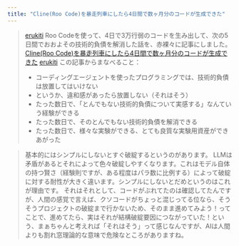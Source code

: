 ```yaml
---
title: "Cline(Roo Code)を暴走列車にしたら4日間で数ヶ月分のコードが生成できた"
---
```


> [erukiti](https://x.com/erukiti/status/1906492325049913668) Roo Codeを使って、4日で3万行弱のコードを生み出して、次の5日間でおおよその技術的負債を解消した話を、赤裸々に記事にしました。
> [Cline(Roo Code)を暴走列車にしたら4日間で数ヶ月分のコードが生成できた](https://zenn.dev/erukiti/articles/2503-cline-express)
> [erukiti](https://x.com/erukiti/status/1906492593896395144) この記事からまなべること：
>  * コーディングエージェントを使ったプログラミングでは、技術的負債は放置してはいけない
>  * というか、違和感があったら放置しない（それはそう）
>  * たった数日で、「とんでもない技術的負債について実感する」なんていう経験ができる
>  * たった数日で、そのとんでもない技術的負債を解消できる
>  * たった数日で、様々な実験ができる、とても良質な実験用資産ができあがった


> 基本的にはシンプルにしないとすぐ破綻するというのがあります。
> LLMは矛盾があるとそれによって色々破綻しやすくなります。これはモデル自体の持つ賢さ（経験則ですが、ある程度はパラ数に比例する）によって破綻に対する耐性が大きく違います。シンプルにしないとだめというのはこれが理由です。
> それはそれとして、コードがぶれてたのは確認してたんですが、人間の感覚で言えば、クソコードがちょっと混じってる位なら、そうそうプロジェクトの破綻まで行かないため、そのまま進めてみよう！ってことで、進めてたら、実はそれが結構破綻要因につながっていた！という、まぁちゃんと考えれば「それはそう」って感じなんですが、AIは人間よりも割れ窓理論的な意味で危険なところがありますね。
